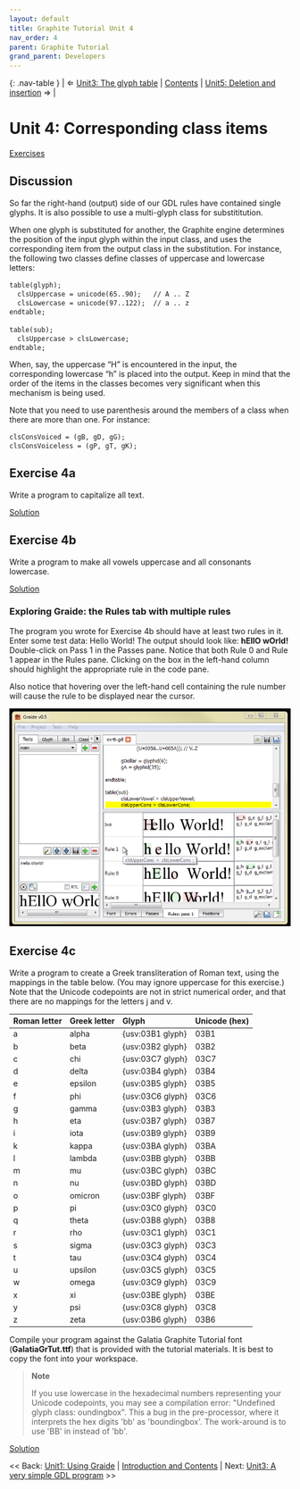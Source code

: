 ```yaml
---
layout: default
title: Graphite Tutorial Unit 4
nav_order: 4
parent: Graphite Tutorial
grand_parent: Developers
---
```


{: .nav-table }
| &#x21D0; [Unit3: The glyph table](graide_tutorial3) | [Contents](../graide_tutorial) | [Unit5: Deletion and insertion](graide_tutorial5) &#x21D2; |

# Unit 4: Corresponding class items

[Exercises](graide_tutorial3#exercise-4a)

## Discussion

So far the right-hand (output) side of our GDL rules have contained single glyphs. It is also possible to use a multi-glyph class for substititution.

When one glyph is substituted for another, the Graphite engine determines the position of the input glyph within the input class, and uses the corresponding item from the output class in the substitution. For instance, the following two classes define classes of uppercase and lowercase letters:

```
table(glyph);
  clsUppercase = unicode(65..90);   // A .. Z
  clsLowercase = unicode(97..122);  // a .. z
endtable;

table(sub);
  clsUppercase > clsLowercase;
endtable;
```

When, say, the uppercase “H” is encountered in the input, the corresponding lowercase “h” is placed into the output. Keep in mind that the order of the items in the classes becomes very significant when this mechanism is being used.

Note that you need to use parenthesis around the members of a class when there are more than one. For instance:

```
clsConsVoiced = (gB, gD, gG);
clsConsVoiceless = (gP, gT, gK);
```

## Exercise 4a

Write a program to capitalize all text.

[Solution](graphite_tut_solutions#exercise-4a)

## Exercise 4b

Write a program to make all vowels uppercase and all consonants lowercase.

[Solution](graphite_tut_solutions#exercise-4b)

### Exploring Graide: the Rules tab with multiple rules

The program you wrote for Exercise 4b should have at least two rules in it. Enter some test data: Hello World! The output should look like: **hEllO wOrld!** Double-click on Pass 1 in the Passes pane. Notice that both Rule 0 and Rule 1 appear in the Rules pane. Clicking on the box in the left-hand column should highlight the appropriate rule in the code pane.

Also notice that hovering over the left-hand cell containing the rule number will cause the rule to be displayed near the cursor.

![Highlighting one of several rules](../assets/images/graide4_1_rulesMultiple.png)

## Exercise 4c

Write a program to create a Greek transliteration of Roman text, using the mappings in the table below. (You may ignore uppercase for this exercise.) Note that the Unicode codepoints are not in strict numerical order, and that there are no mappings for the letters j and v.

|Roman letter|Greek letter|Glyph|Unicode (hex)|
|:-----------|:-----------|:----|:------------|
|a|alpha|{usv:03B1 glyph}|03B1|
|b|beta|{usv:03B2 glyph}|03B2|
|c|chi|{usv:03C7 glyph}|03C7|
|d|delta|{usv:03B4 glyph}|03B4|
|e|epsilon|{usv:03B5 glyph}|03B5|
|f|phi|{usv:03C6 glyph}|03C6|
|g|gamma|{usv:03B3 glyph}|03B3|
|h|eta|{usv:03B7 glyph}|03B7|
|i|iota|{usv:03B9 glyph}|03B9|
|k|kappa|{usv:03BA glyph}|03BA|
|l|lambda|{usv:03BB glyph}|03BB|
|m|mu|{usv:03BC glyph}|03BC|
|n|nu|{usv:03BD glyph}|03BD|
|o|omicron|{usv:03BF glyph}|03BF|
|p|pi|{usv:03C0 glyph}|03C0|
|q|theta|{usv:03B8 glyph}|03B8|
|r|rho|{usv:03C1 glyph}|03C1|
|s|sigma|{usv:03C3 glyph}|03C3|
|t|tau|{usv:03C4 glyph}|03C4|
|u|upsilon|{usv:03C5 glyph}|03C5|
|w|omega|{usv:03C9 glyph}|03C9|
|x|xi|{usv:03BE glyph}|03BE|
|y|psi|{usv:03C8 glyph}|03C8|
|z|zeta|{usv:03B6 glyph}|03B6|

Compile your program against the Galatia Graphite Tutorial font (**GalatiaGrTut.ttf**) that is provided with the tutorial materials. It is best to copy the font into your workspace.

> **Note**
>
> If you use lowercase in the hexadecimal numbers representing your Unicode codepoints, you may see a compilation error: "Undefined glyph class: oundingbox". This a bug in the pre-processor, where it interprets the hex digits 'bb' as 'boundingbox'. The work-around is to use 'BB' in instead of 'bb'.

[Solution](graphite_tut_solutions#exercise-4c)

<< Back: [Unit1: Using Graide](graide_tutorial1) | [Introduction and Contents](../graide_tutorial) | Next: [Unit3: A very simple GDL program](graide_tutorial3) >>